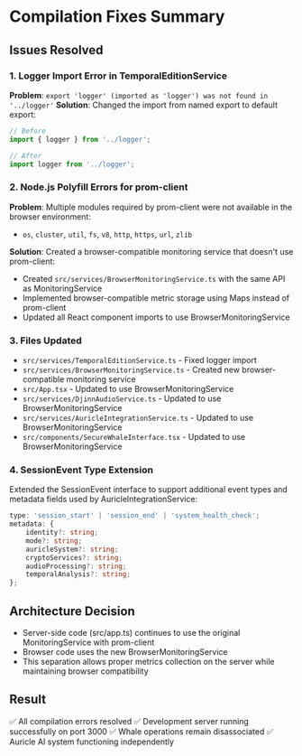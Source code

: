 # Compilation Fixes Summary

## Issues Resolved

### 1. Logger Import Error in TemporalEditionService
**Problem**: `export 'logger' (imported as 'logger') was not found in '../logger'`
**Solution**: Changed the import from named export to default export:
```typescript
// Before
import { logger } from '../logger';

// After
import logger from '../logger';
```

### 2. Node.js Polyfill Errors for prom-client
**Problem**: Multiple modules required by prom-client were not available in the browser environment:
- `os`, `cluster`, `util`, `fs`, `v8`, `http`, `https`, `url`, `zlib`

**Solution**: Created a browser-compatible monitoring service that doesn't use prom-client:
- Created `src/services/BrowserMonitoringService.ts` with the same API as MonitoringService
- Implemented browser-compatible metric storage using Maps instead of prom-client
- Updated all React component imports to use BrowserMonitoringService

### 3. Files Updated
- `src/services/TemporalEditionService.ts` - Fixed logger import
- `src/services/BrowserMonitoringService.ts` - Created new browser-compatible monitoring service
- `src/App.tsx` - Updated to use BrowserMonitoringService
- `src/services/DjinnAudioService.ts` - Updated to use BrowserMonitoringService
- `src/services/AuricleIntegrationService.ts` - Updated to use BrowserMonitoringService
- `src/components/SecureWhaleInterface.tsx` - Updated to use BrowserMonitoringService

### 4. SessionEvent Type Extension
Extended the SessionEvent interface to support additional event types and metadata fields used by AuricleIntegrationService:
```typescript
type: 'session_start' | 'session_end' | 'system_health_check';
metadata: {
    identity?: string;
    mode?: string;
    auricleSystem?: string;
    cryptoServices?: string;
    audioProcessing?: string;
    temporalAnalysis?: string;
};
```

## Architecture Decision
- Server-side code (src/app.ts) continues to use the original MonitoringService with prom-client
- Browser code uses the new BrowserMonitoringService
- This separation allows proper metrics collection on the server while maintaining browser compatibility

## Result
✅ All compilation errors resolved
✅ Development server running successfully on port 3000
✅ Whale operations remain disassociated
✅ Auricle AI system functioning independently
